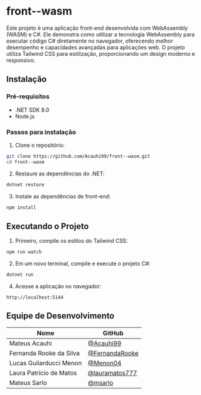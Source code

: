 # front--wasm

Este projeto é uma aplicação front-end desenvolvida com WebAssembly (WASM) e C#. Ele demonstra como utilizar a tecnologia WebAssembly para executar código C# diretamente no navegador, oferecendo melhor desempenho e capacidades avançadas para aplicações web. O projeto utiliza Tailwind CSS para estilização, proporcionando um design moderno e responsivo.

## Instalação

### Pré-requisitos

- .NET SDK 8.0
- Node.js

### Passos para instalação

1. Clone o repositório:

```bash
git clone https://github.com/Acauhi99/front--wasm.git
cd front--wasm
```

2. Restaure as dependências do .NET:

```bash
dotnet restore
```

3. Instale as dependências de front-end:

```bash
npm install
```

## Executando o Projeto

1. Primeiro, compile os estilos do Tailwind CSS:

```bash
npm run watch
```

2. Em um novo terminal, compile e execute o projeto C#:

```bash
dotnet run
```

4. Acesse a aplicação no navegador:

```
http://localhost:5144
```

## Equipe de Desenvolvimento

| Nome                    | GitHub                                             |
| ----------------------- | -------------------------------------------------- |
| Mateus Acauhi           | [@Acauhi99](https://github.com/Acauhi99)           |
| Fernanda Rooke da Silva | [@FernandaRooke](https://github.com/FernandaRooke) |
| Lucas Guilarducci Menon | [@Menon04](https://github.com/Menon04)             |
| Laura Patrício de Matos | [@lauramatos777](https://github.com/lauramatos777) |
| Mateus Sarlo            | [@msarlo](https://github.com/msarlo)               |
